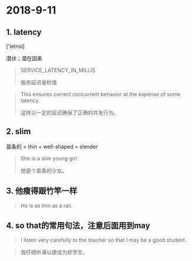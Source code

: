 # 2018-9-11

## 1. latency

['letnsi]

潜伏；潜在因素

> SERVICE\_LATENCY\_IN\_MILLIS
> 
> 服务延迟毫秒值

> This ensures correct concurrent behavior at the expense of some latency.
>
> 这样以一定的延迟确保了正确的并发行为。

## 2. slim

苗条的 = thin + well-shaped = slender

> She is a slim young girl.
> 
> 她是个苗条的少女。

## 3. 他瘦得跟竹竿一样

> He is as thin as a rail.

## 4. so that的常用句法，注意后面用到may

> I listen very carefully to the teacher so that I may be a good student.

> 我仔细听课以便成为好学生。

